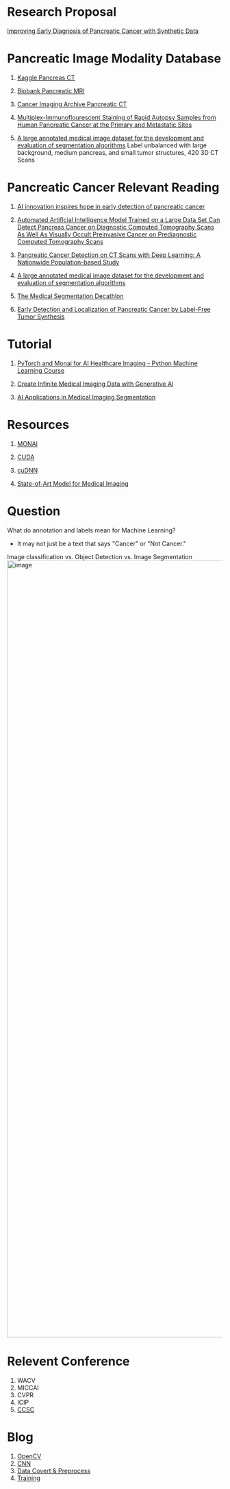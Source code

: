 # Research Proposal
[Improving Early Diagnosis of Pancreatic Cancer with Synthetic Data](https://drive.google.com/file/d/1-e8EIY0hvOhud3bIM0zMkr6vkCG-FE8k/view?usp=sharing)

# Pancreatic Image Modality Database

1. [Kaggle Pancreas CT](https://www.kaggle.com/datasets/salihayesilyurt/pancreas-ct)
   
2. [Biobank Pancreatic MRI](https://biobank.ndph.ox.ac.uk/showcase/label.cgi?id=131)
   
3. [Cancer Imaging Archive Pancreatic CT](https://nbia.cancerimagingarchive.net/nbia-search/)
   
4. [Multiplex-Immunoflourescent Staining of Rapid Autopsy Samples from Human Pancreatic Cancer at the Primary and Metastatic Sites](https://edrn-labcas.jpl.nasa.gov/labcas-ui/c/index.html?collection_id=Multiplex_IF_Staining_Pancreatic_Cancer)
   
5. [A large annotated medical image dataset for the development and evaluation of segmentation algorithms](https://drive.google.com/drive/folders/1HqEgzS8BV2c7xYNrZdEAnrHk7osJJ--2) Label unbalanced with large background, medium pancreas, and small tumor structures, 420 3D CT Scans



# Pancreatic Cancer Relevant Reading

1. [AI innovation inspires hope in early detection of pancreatic cancer](https://newsnetwork.mayoclinic.org/discussion/mayo-clinics-ai-innovation-inspires-hope-in-early-detection-of-pancreatic-cancer/#:~:text=In%20a%20recent%20breakthrough%2C%20Mayo,intervention%20can%20still%20promise%20a)

2. [Automated Artificial Intelligence Model Trained on a Large Data Set Can Detect Pancreas Cancer on Diagnostic Computed Tomography Scans As Well As Visually Occult Preinvasive Cancer on Prediagnostic Computed Tomography Scans](https://www.gastrojournal.org/article/S0016-5085(23)04958-2/fulltext)

3. [Pancreatic Cancer Detection on CT Scans with Deep Learning: A Nationwide Population-based Study](https://pubs.rsna.org/doi/10.1148/radiol.220152)

4. [A large annotated medical image dataset for the development and evaluation of segmentation algorithms](https://arxiv.org/abs/1902.09063)

5. [The Medical Segmentation Decathlon](https://www.nature.com/articles/s41467-022-30695-9)

6. [Early Detection and Localization of Pancreatic Cancer by Label-Free Tumor Synthesis](https://arxiv.org/abs/2308.03008)


# Tutorial
1. [PyTorch and Monai for AI Healthcare Imaging - Python Machine Learning Course](https://youtu.be/M3ZWfamWrBM?si=Jb128JhHg0UcZ8HE)

2. [Create Infinite Medical Imaging Data with Generative AI](https://youtu.be/YHTSdd8-bnc?si=2s2ncxpQwdmnxG7F)

3. [AI Applications in Medical Imaging Segmentation](https://youtu.be/ryUCJHk2ckU?si=2LbeIxvmWohfSxnY)

# Resources
1. [MONAI](https://monai.io/started.html)

2. [CUDA](https://developer.nvidia.com/cuda-downloads)

3. [cuDNN](https://developer.nvidia.com/cudnn)

4. [State-of-Art Model for Medical Imaging](https://paperswithcode.com/sota/medical-image-segmentation-on-kvasir-seg)

# Question

What do annotation and labels mean for Machine Learning? 
- It may not just be a text that says "Cancer" or "Not Cancer."

Image classification vs. Object Detection vs. Image Segmentation 
<img width="1814" alt="image" src="https://github.com/tan200224/Blog/assets/68765056/b342247c-b048-4383-b88e-d149e7fd69ad">

# Relevent Conference
1. WACV
2. MICCAI
3. CVPR
4. ICIP
5. [CCSC](http://ccscse.org/conference.php?year=38th)


# Blog
1. [OpenCV](OpenCV)
2. [CNN](CNN)
3. [Data Covert & Preprocess](DataCovert&Preprocess.md)
4. [Training](Experiments/training.md)





    
